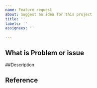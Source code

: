 ```yaml
---
name: Feature request
about: Suggest an idea for this project
title: ''
labels: ''
assignees: ''

---
```


## What is  Problem or issue
<!-- Write new  issue or Description of  problem -->

##Description
<!-- Please write issue  for detail --> 

## Reference
<!-- Please write resource of issue -->
